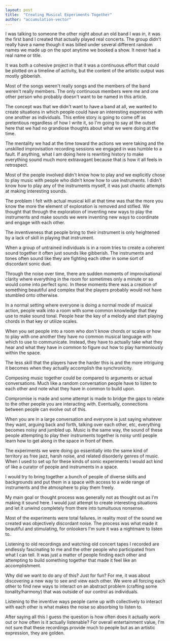```yaml
---
layout: post
title:  "Creating Musical Experiments Together"
author: "accumulation-vector"
---
```


I was talking to someone the other night about an old band I was in, it was the first band I created that actually played real concerts. The group didn't really have a name though it was billed under several different random names we made up on the spot anytime we booked a show. It never had a real name or title.

It was both a cohesive project in that it was a continuous effort that could be plotted on a timeline of activity, but the content of the artistic output was mostly gibberish.

Most of the songs weren't really songs and the members of the band weren't really members. The only continuous members were me and one other person who probably doesn't want to be named in this article.

The concept was that we didn't want to have a band at all, we wanted to create situations in which people could have an interesting experience with one another as individuals. This entire story is going to come off as pretentious regardless of how I write it, so I'm going to say at the outset here that we had no grandiose thoughts about what we were doing at the time.

The mentality we had at the time toward the actions we were taking and the unskilled improvisation recording sessions we engaged in was humble to a fault. If anything, what I am doing here is rewriting history to make everything sound much more extravagant because that is how it all feels in retrospect.

Most of the people involved didn't know how to play and we explicitly chose to play music with people who didn't know how to use instruments. I didn't know how to play any of the instruments myself, it was just chaotic attempts at making interesting sounds.

The problem I felt with actual musical kill at that time was that the more you know the more the element of exploration is removed and stifled. We thought that through the exploration of inventing new ways to play the instruments and make sounds we were inventing new ways to coordinate and engage with each other.

The inventiveness that people bring to their instrument is only heightened by a lack of skill in playing that instrument.

When a group of untrained individuals is in a room tries to create a coherent sound together it often just sounds like gibberish. The instruments and tones often sound like they are fighting each other in some sort of discordant sonic duel.

Through the noise over time, there are sudden moments of improvisational clarity where everything in the room for sometimes only a minute or so would come into perfect sync. In these moments there was a creation of something beautiful and complex that the players probably would not have stumbled onto otherwise.

In a normal setting where everyone is doing a normal mode of musical action, people walk into a room with some common knowledge that they use to make sound tonal. People hear the key of a melody and start playing chords in that key or utilize scales.

When you set people into a room who don't know chords or scales or how to play with one another they have no common musical language with which to use to communicate. Instead, they have to actually take what they hear and what they have in common to figure out how to play harmoniously within the space. 

The less skill that the players have the harder this is and the more intriguing it becomes when they actually accomplish the synchronicity.

Composing music together could be compared to arguments or actual conversations. Much like a random conversation people have to listen to each other and note what they have in common to build upon. 

Compromise is made and some attempt is made to bridge the gaps to relate to the other people you are interacting with. Eventually, connections between people can evolve out of this.

When you are in a large conversation and everyone is just saying whatever they want, arguing back and forth, talking over each other, etc, everything becomes noisy and jumbled up. Music is the same way, the sound of these people attempting to play their instruments together is noisy until people learn how to get along in the space in front of them.

The experiments we were doing go essentially into the same kind of territory as free jazz, harsh noise, and related disorderly genres of music. When I used to set up for these kinds of sonic experiments I would act kind of like a curator of people and instruments in a space. 

I would try to bring together a bunch of people of diverse skills and backgrounds and put them in a space with access to a wide range of instruments and the atmosphere to play them freely.

My main goal or thought process was generally not as thought out as I'm making it sound here. I would just attempt to create interesting situations and let it unwind completely from there into tumultuous nonsense.

Most of the experiments were total failures, in reality most of the sound we created was objectively discordant noise. The process was what made it beautiful and stimulating, for onlookers I'm sure it was a nightmare to listen to.

Listening to old recordings and watching old concert tapes I recorded are endlessly fascinating to me and the other people who participated from what I can tell. It was just a matter of people finding each other and attempting to build something together that made it feel like an accomplishment.

Why did we want to do any of this? Just for fun? For me, it was about discovering a new way to see and view each other. We were all forcing each other to find new ways to interact on an abstract problem (crafting some tonality/harmony) that was outside of our control as individuals.

Listening to the inventive ways people came up with collectively to interact with each other is what makes the noise so absorbing to listen to.

After saying all this I guess the question is how often does it actually work out or how often is it actually listenable? For overall entertainment value, I'm not sure that these recordings provide much to people but as an artistic expression, they are golden.
